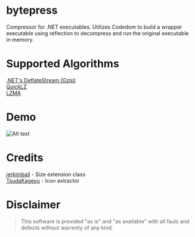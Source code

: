 # bytepress
Compressor for .NET executables. Utilizes Codedom to build a wrapper executable using reflection to decompress and run the original executable in memory.

# Supported Algorithms
[.NET's DeflateStream (Gzip)](http://msdn.microsoft.com/en-us/library/system.io.compression.deflatestream%28v=vs.110%29.aspx)<br>
[QuickLZ](http://www.quicklz.com)<br>
[LZMA](http://www.7-zip.org/sdk.html)

# Demo
![Alt text](https://i.imgur.com/RInMrDd.png "Demo")

# Credits
[jerkimball](https://stackoverflow.com/users/48692/jerkimball) - Size extension class<br>
[TsudaKageyu](https://github.com/TsudaKageyu/IconExtractor) - Icon extractor

# Disclaimer
>This software is provided "as is" and "as available" with all fauls and defects without warrenty of any kind.
